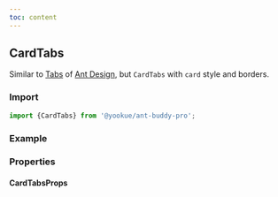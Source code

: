 ```yaml
---
toc: content
---
```


## CardTabs

Similar to [Tabs](https://4x.ant.design/components/tabs/) of [Ant Design](https://ant.design/), but `CardTabs` with `card` style and borders.

### Import

```jsx | pure
import {CardTabs} from '@yookue/ant-buddy-pro';
```

### Example

<code src="./demo.en-US.tsx"></code>

### Properties

#### CardTabsProps

<API src="@/layout/CardTabs/index.tsx" hideTitle></API>
